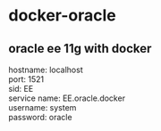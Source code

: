 # docker-oracle
oracle ee 11g with docker
---
hostname: localhost  
port: 1521  
sid: EE  
service name: EE.oracle.docker  
username: system  
password: oracle  
